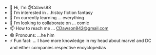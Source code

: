 - 👋 Hi, I’m @Cdaws88
- 👀 I’m interested in ...histoy fiction fantasy
- 🌱 I’m currently learning ... everything
- 💞️ I’m looking to collaborate on ... comic 
- 📫 How to reach me ... CDawson842@gmail.com
- 😄 Pronouns: ...he him
- ⚡ Fun fact: ... I have more knowledge in my head about marvel and DC and either companies respective encyclopedias

<!---
Cdaws88/Cdaws88 is a ✨ special ✨ repository because its `README.md` (this file) appears on your GitHub profile.
You can click the Preview link to take a look at your changes.
--->
